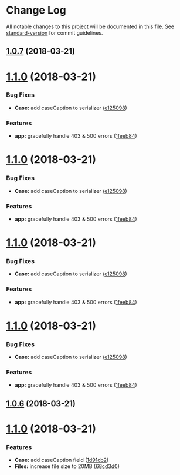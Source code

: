 # Change Log

All notable changes to this project will be documented in this file. See [standard-version](https://github.com/conventional-changelog/standard-version) for commit guidelines.

<a name="1.0.7"></a>
## [1.0.7](https://bitbucket.org/reurgency/ccms-fe2/compare/v1.1.0...v1.0.7) (2018-03-21)



<a name="1.1.0"></a>
# [1.1.0](https://bitbucket.org/reurgency/ccms-fe2/compare/v1.0.6...v1.1.0) (2018-03-21)


### Bug Fixes

* **Case:** add caseCaption to serializer ([e125098](https://bitbucket.org/reurgency/ccms-fe2/commits/e125098))


### Features

* **app:** gracefully handle 403 & 500 errors ([1feeb84](https://bitbucket.org/reurgency/ccms-fe2/commits/1feeb84))



<a name="1.1.0"></a>
# [1.1.0](https://bitbucket.org/reurgency/ccms-fe2/compare/v1.0.6...v1.1.0) (2018-03-21)


### Bug Fixes

* **Case:** add caseCaption to serializer ([e125098](https://bitbucket.org/reurgency/ccms-fe2/commits/e125098))


### Features

* **app:** gracefully handle 403 & 500 errors ([1feeb84](https://bitbucket.org/reurgency/ccms-fe2/commits/1feeb84))



<a name="1.1.0"></a>
# [1.1.0](https://bitbucket.org/reurgency/ccms-fe2/compare/v1.0.6...v1.1.0) (2018-03-21)


### Bug Fixes

* **Case:** add caseCaption to serializer ([e125098](https://bitbucket.org/reurgency/ccms-fe2/commits/e125098))


### Features

* **app:** gracefully handle 403 & 500 errors ([1feeb84](https://bitbucket.org/reurgency/ccms-fe2/commits/1feeb84))



<a name="1.1.0"></a>
# [1.1.0](https://bitbucket.org/reurgency/ccms-fe2/compare/v1.0.6...v1.1.0) (2018-03-21)


### Bug Fixes

* **Case:** add caseCaption to serializer ([e125098](https://bitbucket.org/reurgency/ccms-fe2/commits/e125098))


### Features

* **app:** gracefully handle 403 & 500 errors ([1feeb84](https://bitbucket.org/reurgency/ccms-fe2/commits/1feeb84))



<a name="1.0.6"></a>
## [1.0.6](https://bitbucket.org/reurgency/ccms-fe2/compare/v1.1.0...v1.0.6) (2018-03-21)



<a name="1.1.0"></a>
# [1.1.0](https://bitbucket.org/reurgency/ccms-fe2/compare/v1.0.5...v1.1.0) (2018-03-21)


### Features

* **Case:** add caseCaption field ([1d91cb2](https://bitbucket.org/reurgency/ccms-fe2/commits/1d91cb2))
* **Files:** increase file size to 20MB ([68cd3d0](https://bitbucket.org/reurgency/ccms-fe2/commits/68cd3d0))
